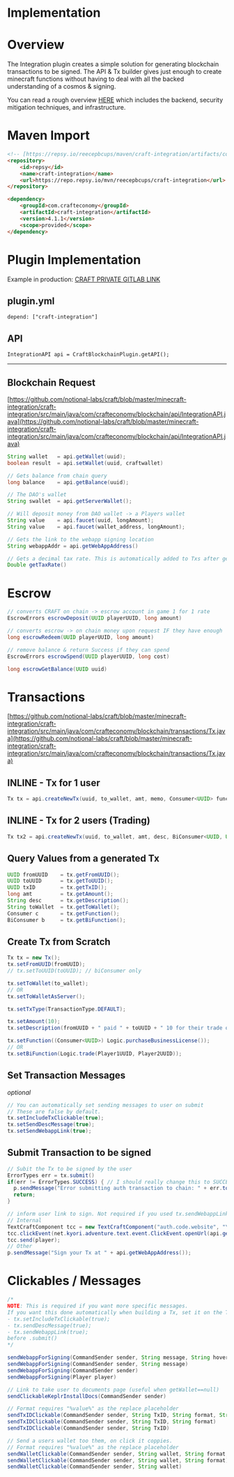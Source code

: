 # Implementation

# Overview

The Integration plugin creates a simple solution for generating blockchain transactions to be signed. The API & Tx builder gives just enough to create minecraft functions without having to deal with all the backed understanding of a cosmos & signing.

You can read a rough overview [HERE](https://github.com/notional-labs/craft/blob/master/minecraft-integration/docs/security.md) which includes the backend, security mitigation techniques, and infrastructure.

# Maven Import

```html
<!-- [https://repsy.io/reecepbcups/maven/craft-integration/artifacts/com.crafteconomy](https://repsy.io/reecepbcups/maven/craft-integration/artifacts/com.crafteconomy) -->
<repository>
    <id>repsy</id>
    <name>craft-integration</name>
    <url>https://repo.repsy.io/mvn/reecepbcups/craft-integration</url>
</repository>

<dependency>
    <groupId>com.crafteconomy</groupId>
    <artifactId>craft-integration</artifactId>
    <version>4.1.1</version>
    <scope>provided</scope>
</dependency>
```

# Plugin Implementation

Example in production: [CRAFT PRIVATE GITLAB LINK](https://gitlab.com/craft-economy/plugins/craft-2fa-authentication/-/blob/master/src/main/java/com/crafteconomy/authentication/command/RequestAuthenticateCommand.java)

## plugin.yml

`depend: ["craft-integration"]`

## API

`IntegrationAPI api = CraftBlockchainPlugin.getAPI();`

---

## Blockchain Request

[https://github.com/notional-labs/craft/blob/master/minecraft-integration/craft-integration/src/main/java/com/crafteconomy/blockchain/api/IntegrationAPI.java](https://github.com/notional-labs/craft/blob/master/minecraft-integration/craft-integration/src/main/java/com/crafteconomy/blockchain/api/IntegrationAPI.java)

```java
String wallet   = api.getWallet(uuid);
boolean result  = api.setWallet(uuid, craftwallet)

// Gets balance from chain query
long balance    = api.getBalance(uuid);

// The DAO's wallet
String swallet  = api.getServerWallet();

// Will deposit money from DAO wallet -> a Players wallet
String value    = api.faucet(uuid, longAmount);
String value    = api.faucet(wallet_address, longAmount);

// Gets the link to the webapp signing location
String webappAddr = api.getWebAppAddress()

// Gets a decimal tax rate. This is automatically added to Txs after generation
Double getTaxRate()
```

# Escrow

```java
// converts CRAFT on chain -> escrow account in game 1 for 1 rate
EscrowErrors escrowDeposit(UUID playerUUID, long amount)

// converts escrow -> on chain money upon request IF they have enough
long escrowRedeem(UUID playerUUID, long amount)

// remove balance & return Success if they can spend
EscrowErrors escrowSpend(UUID playerUUID, long cost)

long escrowGetBalance(UUID uuid)
```

# Transactions

[https://github.com/notional-labs/craft/blob/master/minecraft-integration/craft-integration/src/main/java/com/crafteconomy/blockchain/transactions/Tx.java](https://github.com/notional-labs/craft/blob/master/minecraft-integration/craft-integration/src/main/java/com/crafteconomy/blockchain/transactions/Tx.java)

## INLINE - Tx for 1 user

```java
Tx tx = api.createNewTx(uuid, to_wallet, amt, memo, Consumer<UUID> function);
```

## INLINE - Tx for 2 users (Trading)

```java
Tx tx2 = api.createNewTx(uuid, to_wallet, amt, desc, BiConsumer<UUID, UUID> function);
```

## Query Values from a generated Tx

```java
UUID fromUUID    = tx.getFromUUID();
UUID toUUID      = tx.getToUUID();
UUID txID        = tx.getTxID();
long amt         = tx.getAmount();
String desc      = tx.getDescription();
String toWallet  = tx.getToWallet();
Consumer c       = tx.getFunction();
BiConsumer b     = tx.getBiFunction();
```

## Create Tx from Scratch

```java
Tx tx = new Tx();
tx.setFromUUID(fromUUID);
// tx.setToUUID(toUUID); // biConsumer only

tx.setToWallet(to_wallet);
// OR
tx.setToWalletAsServer();

tx.setTxType(TransactionType.DEFAULT);

tx.setAmount(10);
tx.setDescription(fromUUID + " paid " + toUUID + " 10 for their trade of items");

tx.setFunction((Consumer<UUID>) Logic.purchaseBusinessLicense());
// OR
tx.setBiFunction(Logic.trade(Player1UUID, Player2UUID)); 
```

## Set Transaction Messages

*optional*

```java
// You can automatically set sending messages to user on submit
// These are false by default.
tx.setIncludeTxClickable(true);
tx.setSendDescMessage(true);
tx.setSendWebappLink(true);
```

## Submit Transaction to be signed

```java
// Subit the Tx to be signed by the user
ErrorTypes err = tx.submit()
if(err != ErrorTypes.SUCCESS) { // I should really change this to SUCCESS
  p.sendMessage("Error submitting auth transaction to chain: " + err.toString());
  return;
}

// inform user link to sign. Not required if you used tx.sendWebappLink(true);
// Internal
TextCraftComponent tcc = new TextCraftComponent("auth.code.website", "\n&6[!] &fClick here to unlock your account (2fa)!\n");
tcc.clickEvent(net.kyori.adventure.text.event.ClickEvent.openUrl(api.getWebAppAddress()));
tcc.send(player);
// Other
p.sendMessage("Sign your Tx at " + api.getWebAppAddress());
```

# Clickables / Messages

```java
/* 
NOTE: This is required if you want more specific messages.
If you want this done automatically when building a Tx, set it on the Tx.
- tx.setIncludeTxClickable(true);
- tx.sendDescMessage(true);
- tx.sendWebappLink(true);
before .submit()
*/

sendWebappForSigning(CommandSender sender, String message, String hoverMsg)
sendWebappForSigning(CommandSender sender, String message)
sendWebappForSigning(CommandSender sender)
sendWebappForSigning(Player player)

// Link to take user to documents page (useful when getWallet==null)
sendClickableKeplrInstallDocs(CommandSender sender)

// Format requires "%value%" as the replace placeholder
sendTxIDClickable(CommandSender sender, String TxID, String format, String hoverMessage)
sendTxIDClickable(CommandSender sender, String TxID, String format)
sendTxIDClickable(CommandSender sender, String TxID)

// Send a users wallet too them, on click it coppies. 
// Format requires "%value%" as the replace placeholder
sendWalletClickable(CommandSender sender, String wallet, String format, String hoverMessage)
sendWalletClickable(CommandSender sender, String wallet, String format)
sendWalletClickable(CommandSender sender, String wallet)
```